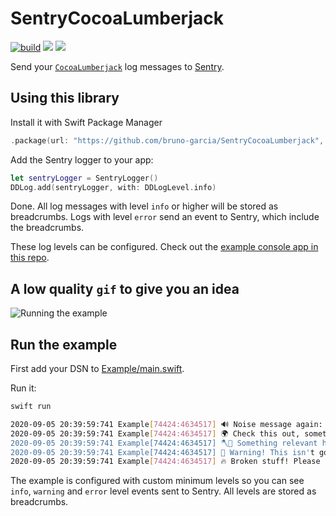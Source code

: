 # SentryCocoaLumberjack

[![build](https://github.com/bruno-garcia/SentryCocoaLumberjack/workflows/build/badge.svg?branch=main)](https://github.com/bruno-garcia/SentryCocoaLumberjack/actions?query=branch%3Amain)
[![](https://img.shields.io/endpoint?url=https%3A%2F%2Fswiftpackageindex.com%2Fapi%2Fpackages%2Fbruno-garcia%2FSentryCocoaLumberjack%2Fbadge%3Ftype%3Dswift-versions)](https://swiftpackageindex.com/bruno-garcia/SentryCocoaLumberjack)
[![](https://img.shields.io/endpoint?url=https%3A%2F%2Fswiftpackageindex.com%2Fapi%2Fpackages%2Fbruno-garcia%2FSentryCocoaLumberjack%2Fbadge%3Ftype%3Dplatforms)](https://swiftpackageindex.com/bruno-garcia/SentryCocoaLumberjack)

Send your [`CocoaLumberjack`](https://github.com/CocoaLumberjack/CocoaLumberjack) log messages to [Sentry](https://sentry.io).

## Using this library

Install it with Swift Package Manager

```swift
.package(url: "https://github.com/bruno-garcia/SentryCocoaLumberjack", from: "0.0.1-alpha.2")
```

Add the Sentry logger to your app:

```swift
let sentryLogger = SentryLogger()
DDLog.add(sentryLogger, with: DDLogLevel.info)
```

Done. All log messages with level `info` or higher will be stored as breadcrumbs.
Logs with level `error` send an event to Sentry, which include the breadcrumbs.

These log levels can be configured. Check out the [example console app in this repo](Example/main.swift).

## A low quality `gif` to give you an idea

![Running the example](.github/sentry-cocoalumberjack.gif)

## Run the example

First add your DSN to [Example/main.swift](Example/main.swift).

Run it:

```sh
swift run

2020-09-05 20:39:59:741 Example[74424:4634517] 🔊 Noise message again: Something trivial.
2020-09-05 20:39:59:741 Example[74424:4634517] 🌍 Check this out, something's weird.
2020-09-05 20:39:59:741 Example[74424:4634517] 🪓🌴 Something relevant happened. Be aware.
2020-09-05 20:39:59:741 Example[74424:4634517] 🍁 Warning! This isn't good.
2020-09-05 20:39:59:741 Example[74424:4634517] 🔥 Broken stuff! Please fix this!
```

The example is configured with custom minimum levels so you can see `info`, `warning` and `error` level events sent to Sentry. 
All levels are stored as breadcrumbs.
